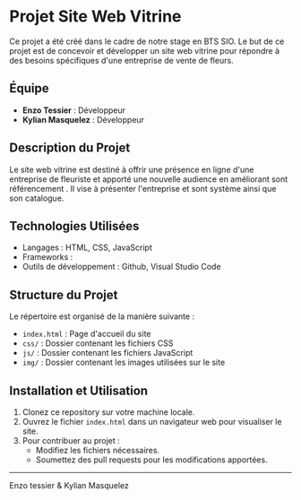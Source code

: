 # Projet Site Web Vitrine

Ce projet a été créé dans le cadre de notre stage en BTS SIO. Le but de ce projet est de concevoir et développer un site web vitrine pour répondre à des besoins spécifiques d'une entreprise de vente de fleurs.

## Équipe
- **Enzo Tessier** : Développeur 
- **Kylian Masquelez** : Développeur

## Description du Projet
Le site web vitrine est destiné à offrir une présence en ligne d'une entreprise de fleuriste et apporté une nouvelle audience en améliorant sont référencement . Il vise à présenter l'entreprise et sont système ainsi que son catalogue.

## Technologies Utilisées
- Langages : HTML, CSS, JavaScript
- Frameworks : 
- Outils de développement : Github, Visual Studio Code

## Structure du Projet
Le répertoire est organisé de la manière suivante :
- `index.html` : Page d'accueil du site
- `css/` : Dossier contenant les fichiers CSS
- `js/` : Dossier contenant les fichiers JavaScript
- `img/` : Dossier contenant les images utilisées sur le site

## Installation et Utilisation
1. Clonez ce repository sur votre machine locale.
2. Ouvrez le fichier `index.html` dans un navigateur web pour visualiser le site.
3. Pour contribuer au projet :
   - Modifiez les fichiers nécessaires.
   - Soumettez des pull requests pour les modifications apportées.


---

Enzo tessier & Kylian Masquelez